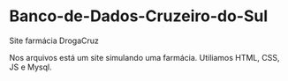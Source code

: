 # Banco-de-Dados-Cruzeiro-do-Sul
Site farmácia DrogaCruz

Nos arquivos está um site simulando uma farmácia. Utiliamos HTML, CSS, JS e Mysql.
